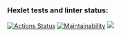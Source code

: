 ### Hexlet tests and linter status:
[![Actions Status](https://github.com/helgisax/frontend-project-44/workflows/hexlet-check/badge.svg)](https://github.com/helgisax/frontend-project-44/actions)
[![Maintainability](https://api.codeclimate.com/v1/badges/f5840e9eae4cdde4160c/maintainability)](https://codeclimate.com/github/helgisax/frontend-project-44/maintainability)
<a href="https://codeclimate.com/github/helgisax/frontend-project-44/maintainability"><img src="https://api.codeclimate.com/v1/badges/f5840e9eae4cdde4160c/maintainability" /></a>